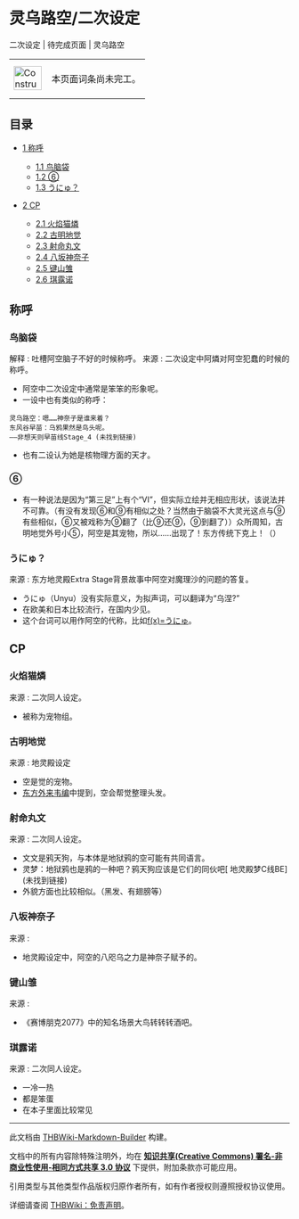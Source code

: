 # 灵乌路空/二次设定

<!-- source html: G:\repos\THBWiki-Markdown-Builder\THBWikiMarkdown\Temp\main\6\64\ns0%3A%E7%81%B5%E4%B9%8C%E8%B7%AF%E7%A9%BA%2F%E4%BA%8C%E6%AC%A1%E8%AE%BE%E5%AE%9A.html -->

二次设定 | 待完成页面 | 灵乌路空

<center>

<table>
<tbody><tr>
<td class="mbox-image"><div style="width: 52px;">
  <a href="./文件-ConstructionClock.png.md" class="image"><img alt="ConstructionClock.png" src="https://upload.thwiki.cc/thumb/f/f1/ConstructionClock.png/50px-ConstructionClock.png" decoding="async" loading="lazy" width="50" height="43" srcset="https://upload.thwiki.cc/thumb/f/f1/ConstructionClock.png/75px-ConstructionClock.png 1.5x, https://upload.thwiki.cc/thumb/f/f1/ConstructionClock.png/100px-ConstructionClock.png 2x" data-file-width="689" data-file-height="587"></a></div></td>
<td class="mbox-text" style=""><br>本页面词条尚未完工。<br><br></td>
</tr>
</tbody></table>


</center>

## 目录

- [1 称呼](#称呼)

  - [1.1 鸟脑袋](#鸟脑袋)
  - [1.2 ⑥](#⑥)
  - [1.3 うにゅ？](#うにゅ？)



- [2 CP](#CP)

  - [2.1 火焰猫燐](#火焰猫燐)
  - [2.2 古明地觉](#古明地觉)
  - [2.3 射命丸文](#射命丸文)
  - [2.4 八坂神奈子](#八坂神奈子)
  - [2.5 键山雏](#键山雏)
  - [2.6 琪露诺](#琪露诺)








## 称呼

### 鸟脑袋
解释
: 吐槽阿空脑子不好的时候称呼。
来源
: 二次设定中阿燐对阿空犯蠢的时候的称呼。

- 阿空中二次设定中通常是笨笨的形象呢。
- 一设中也有类似的称呼：

```
灵乌路空：嗯……神奈子是谁来着？
东风谷早苗：乌鸦果然是鸟头呢。
——非想天则早苗线Stage_4 (未找到链接)
```

- 也有二设认为她是核物理方面的天才。


### ⑥
- 有一种说法是因为“第三足”上有个“VI”，但实际立绘并无相应形状，该说法并不可靠。（有没有发现⑥和⑨有相似之处？当然由于脑袋不大灵光这点与⑨有些相似，⑥又被戏称为⑨翻了（比⑨还⑨，⑨到翻了））众所周知，古明地觉外号小⑤，阿空是其宠物，所以……出现了！东方传统下克上！（）


### うにゅ？
来源
: 东方地灵殿Extra Stage背景故事中阿空对魔理沙的问题的答复。

- うにゅ（Unyu）没有实际意义，为拟声词，可以翻译为“乌涅?”
- 在欧美和日本比较流行，在国内少见。
- 这个台词可以用作阿空的代称，比如[f(x)=うにゅ](./f(x)=うにゅ.md)。


## CP

### 火焰猫燐
来源
: 二次同人设定。

- 被称为宠物组。


### 古明地觉
来源
: 地灵殿设定

- 空是觉的宠物。
- [东方外来韦编](./东方外来韦编-2018_Spring!-地灵殿交叉评论.md)中提到，空会帮觉整理头发。


### 射命丸文
来源
: 二次同人设定。

- 文文是鸦天狗，与本体是地狱鸦的空可能有共同语言。
- 灵梦：地狱鸦也是鸦的一种吧？鸦天狗应该是它们的同伙吧&#91; 地灵殿梦C线BE&#93; (未找到链接)
- 外貌方面也比较相似。（黑发、有翅膀等）


### 八坂神奈子
来源
: 

- 地灵殿设定中，阿空的八咫乌之力是神奈子赋予的。


### 键山雏
来源
: 

- 《赛博朋克2077》中的知名场景大鸟转转转酒吧。


### 琪露诺
来源
: 二次同人设定。

- 一冷一热
- 都是笨蛋
- 在本子里面比较常见





---

此文档由 [THBWiki-Markdown-Builder](https://github.com/Delsin-Yu/THBWiki-Markdown-Builder) 构建。

文档中的所有内容除特殊注明外，均在 [**知识共享(Creative Commons) 署名-非商业性使用-相同方式共享 3.0 协议**](https://creativecommons.org/licenses/by-sa/3.0/deed.zh-hans) 下提供，附加条款亦可能应用。

引用类型与其他类型作品版权归原作者所有，如有作者授权则遵照授权协议使用。

详细请查阅 [THBWiki：免责声明](https://thbwiki.cc/THBWiki:%E5%85%8D%E8%B4%A3%E5%A3%B0%E6%98%8E)。

